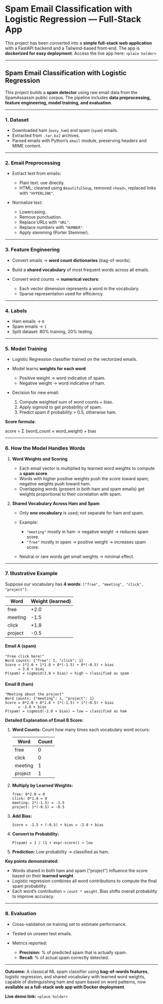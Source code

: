 
# Spam Email Classification with Logistic Regression — Full-Stack App

This project has been converted into a **simple full-stack web application** with a FastAPI backend and a Tailwind-based front-end. The app is **dockerized for easy deployment**.
Access the live app here: `<place holder>`

---

## Spam Email Classification with Logistic Regression

This project builds a **spam detector** using raw email data from the SpamAssassin public corpus. The pipeline includes **data preprocessing, feature engineering, model training, and evaluation**.

---

### **1. Dataset**

* Downloaded ham (`easy_ham`) and spam (`spam`) emails.
* Extracted from `.tar.bz2` archives.
* Parsed emails with Python’s `email` module, preserving headers and MIME content.

---

### **2. Email Preprocessing**

* Extract text from emails:

  * Plain text: use directly.
  * HTML: cleaned using `BeautifulSoup`, removed `<head>`, replaced links with `"HYPERLINK"`.
* Normalize text:

  * Lowercasing.
  * Remove punctuation.
  * Replace URLs with `"URL"`.
  * Replace numbers with `"NUMBER"`.
  * Apply stemming (Porter Stemmer).

---

### **3. Feature Engineering**

* Convert emails → **word count dictionaries** (bag-of-words).
* Build a **shared vocabulary** of most frequent words across all emails.
* Convert word counts → **numerical vectors**:

  * Each vector dimension represents a word in the vocabulary.
  * Sparse representation used for efficiency.

---

### **4. Labels**

* Ham emails → `0`
* Spam emails → `1`
* Split dataset: 80% training, 20% testing.

---

### **5. Model Training**

* Logistic Regression classifier trained on the vectorized emails.
* Model learns **weights for each word**:

  * Positive weight → word indicative of spam.
  * Negative weight → word indicative of ham.
* Decision for new email:

  1. Compute weighted sum of word counts + bias.
  2. Apply sigmoid to get probability of spam.
  3. Predict spam if probability > 0.5, otherwise ham.

**Score formula:**

score = Σ (word_count × word_weight) + bias


---

### **6. How the Model Handles Words**

1. **Word Weights and Scoring**

   * Each email vector is multiplied by learned word weights to compute a **spam score**.
   * Words with higher positive weights push the score toward spam; negative weights push toward ham.
   * Overlapping words (present in both ham and spam emails) get weights proportional to their correlation with spam.

2. **Shared Vocabulary Across Ham and Spam**

   * Only **one vocabulary** is used; not separate for ham and spam.
   * Example:

     * `"meeting"` mostly in ham → negative weight → reduces spam score.
     * `"free"` mostly in spam → positive weight → increases spam score.
   * Neutral or rare words get small weights → minimal effect.

---

### **7. Illustrative Example**

Suppose our vocabulary has **4 words**: `["free", "meeting", "click", "project"]`.

| Word    | Weight (learned) |
| ------- | ---------------- |
| free    | +2.0             |
| meeting | -1.5             |
| click   | +1.8             |
| project | -0.5             |

#### **Email A (spam)**

```
"Free click here!"
Word counts: {"free": 1, "click": 1}
Score = 1*2.0 + 1*1.8 + 0*(-1.5) + 0*(-0.5) + bias
      = 3.8 + bias
P(spam) = sigmoid(3.8 + bias) ≈ high → classified as spam
```

#### **Email B (ham)**

```
"Meeting about the project"
Word counts: {"meeting": 1, "project": 1}
Score = 0*2.0 + 0*1.8 + 1*(-1.5) + 1*(-0.5) + bias
      = -2.0 + bias
P(spam) = sigmoid(-2.0 + bias) ≈ low → classified as ham
```

**Detailed Explanation of Email B Score:**

1. **Word Counts:** Count how many times each vocabulary word occurs:

   | Word    | Count |
   | ------- | ----- |
   | free    | 0     |
   | click   | 0     |
   | meeting | 1     |
   | project | 1     |

2. **Multiply by Learned Weights:**

   ```
   free: 0*2.0 = 0
   click: 0*1.8 = 0
   meeting: 1*(-1.5) = -1.5
   project: 1*(-0.5) = -0.5
   ```

3. **Add Bias:**

   ```
   Score = -1.5 + (-0.5) + bias = -2.0 + bias
   ```

4. **Convert to Probability:**

   ```
   P(spam) = 1 / (1 + exp(-score)) ≈ low
   ```

5. **Prediction:** Low probability → classified as ham.

**Key points demonstrated:**

* Words shared in both ham and spam (“project”) influence the score based on their **learned weight**.
* Logistic regression combines all word contributions to compute the final spam probability.
* Each word’s contribution = `count * weight`. Bias shifts overall probability to improve accuracy.

---

### **8. Evaluation**

* Cross-validation on training set to estimate performance.
* Tested on unseen test emails.
* Metrics reported:

  * **Precision:** % of predicted spam that is actually spam.
  * **Recall:** % of actual spam correctly detected.

---

**Outcome:** A classical ML spam classifier using **bag-of-words features**, logistic regression, and shared vocabulary with learned word weights, capable of distinguishing ham and spam based on word patterns, now **available as a full-stack web app with Docker deployment**.

**Live demo link:** `<place holder>`
